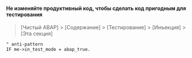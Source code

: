 #### Не изменяйте продуктивный код, чтобы сделать код пригодным для тестирования

> [Чистый ABAP] > [Содержание] > [Тестирование] > [Инъекция] > [Эта секция]

```ABAP
" anti-pattern
IF me->in_test_mode = abap_true.
```